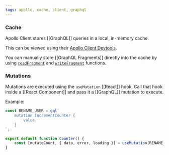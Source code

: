 ```yaml
---
tags: apollo, cache, client, graphql
---
```


### Cache

Apollo Client stores [[GraphQL]] queries in a local, in-memory cache.

This can be viewed using their [Apollo Client Devtools](https://www.apollographql.com/docs/react/development-testing/developer-tooling/#apollo-client-devtools).

You can manually store [[GraphQL Fragments]] directly into the cache by using [`readFragment`](https://www.apollographql.com/docs/react/caching/cache-interaction/#readfragment) and [`writeFragment`](https://www.apollographql.com/docs/react/caching/cache-interaction/#writefragment) functions.

### Mutations

Mutations are executed using the `useMutation` [[React]] hook.
Call that hook inside a [[React Component]] and pass it a [[GraphQL]] mutation to execute.

Example:
```ts
const RENAME_USER = gql`
	mutation IncrementCounter {
		value
	}
`;

export default function Counter() {
	const [mutateCount, { data, error, loading }] = useMutation(RENAME_USER);
}
```
